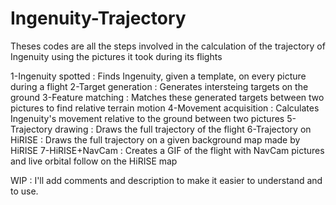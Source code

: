 # Ingenuity-Trajectory
Theses codes are all the steps involved in the calculation of the trajectory of Ingenuity using the pictures it took during its flights

1-Ingenuity spotted : Finds Ingenuity, given a template, on every picture during a flight
2-Target generation : Generates intersteing targets on the ground
3-Feature matching : Matches these generated targets between two pictures to find relative terrain motion
4-Movement acquisition : Calculates Ingenuity's movement relative to the ground between two pictures
5-Trajectory drawing : Draws the full trajectory of the flight
6-Trajectory on HiRISE : Draws the full trajectory on a given background map made by HiRISE
7-HiRISE+NavCam : Creates a GIF of the flight with NavCam pictures and live orbital follow on the HiRISE map

WIP : I'll add comments and description to make it easier to understand and to use.
